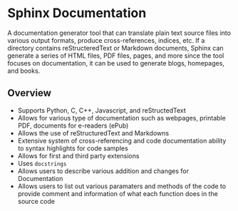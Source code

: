 Sphinx Documentation
===========================

A documentation generator tool that can translate plain text source files into various output formats, produce cross-references, indices, etc. If a directory contains reStructeredText or Markdown documents, Sphinx can generate a series of HTML files, PDF files, pages, and more since the tool focuses on documentation, it can be used to generate blogs, homepages, and books.

Overview
---------------------------
   * Supports Python, C, C++, Javascript, and reStructedText
   * Allows for various type of documentation such as webpages, printable PDF, documents for e-readers (ePub)
   * Allows the use of reStructuredText and Markdowns
   * Extensive system of cross-referencing and code documentation ability to syntax highlights for code samples
   * Allows for first and third party extensions
   * Uses ``docstrings``
   * Allows users to describe various addition and changes for Documentation
   * Allows users to list out various paramaters and methods of the code to provide comment and information of what each function does in the source code
